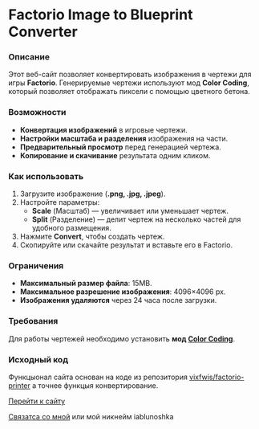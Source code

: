 # Factorio Image to Blueprint Converter

### Описание
Этот веб-сайт позволяет конвертировать изображения в чертежи для игры **Factorio**. Генерируемые чертежи используют мод **Color Coding**, который позволяет отображать пиксели с помощью цветного бетона.

### Возможности
- **Конвертация изображений** в игровые чертежи.
- **Настройки масштаба и разделения** изображения на части.
- **Предварительный просмотр** перед генерацией чертежа.
- **Копирование и скачивание** результата одним кликом.

### Как использовать
1. Загрузите изображение (**.png, .jpg, .jpeg**).
2. Настройте параметры:
   - **Scale** (Масштаб) — увеличивает или уменьшает чертеж.
   - **Split** (Разделение) — делит чертеж на несколько частей для удобного размещения.
3. Нажмите **Convert**, чтобы создать чертеж.
4. Скопируйте или скачайте результат и вставьте его в Factorio.

### Ограничения
- **Максимальный размер файла**: 15MB.
- **Максимальное разрешение изображения**: 4096×4096 px.
- **Изображения удаляются** через 24 часа после загрузки.

### Требования
Для работы чертежей необходимо установить **мод [Color Coding](https://mods.factorio.com/mod/color-coding)**.

### Исходный код
Функцыонал сайта основан на коде из репозитория [vixfwis/factorio-printer](https://github.com/vixfwis/factorio-printer) а точнее функцыя конвертирование.

[Перейти к сайту](https://iablunoshka.github.io/factorio-ColorPrinter/)


[Связатса со мной](https://discord.gg/wffNKYp5jF) или мой никнейм iablunoshka
